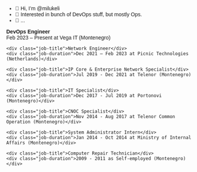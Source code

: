 - 👋 Hi, I’m @milukeli
- 👀 Interested in bunch of DevOps stuff, but mostly Ops.
- 🌱 ...  

<!DOCTYPE html>
<html>
<head>
    <style>
        body {
            font-family: Arial, sans-serif;
        }
        h1 {
            color: #333;
        }
        .job-title {
            font-weight: bold;
            margin-top: 10px;
        }
        .job-duration {
            margin-bottom: 10px;
        }
    </style>
</head>
<body>
    <div class="job-title">DevOps Engineer</div>
    <div class="job-duration">Feb 2023 – Present at Vega IT (Montenegro)</div>
    
    <div class="job-title">Network Engineer</div>
    <div class="job-duration">Dec 2021 – Feb 2023 at Picnic Technologies (Netherlands)</div>
    
    <div class="job-title">IP Core & Enterprise Network Specialist</div>
    <div class="job-duration">Jul 2019 - Dec 2021 at Telenor (Montenegro)</div>
    
    <div class="job-title">IT Specialist</div>
    <div class="job-duration">Dec 2017 - Jul 2019 at Portonovi (Montenegro)</div>
    
    <div class="job-title">CNOC Specialist</div>
    <div class="job-duration">Nov 2014 - Aug 2017 at Telenor Common Operation (Montenegro)</div>
    
    <div class="job-title">System Administrator Intern</div>
    <div class="job-duration">Jan 2014 - Oct 2014 at Ministry of Internal Affairs (Montenegro)</div>
    
    <div class="job-title">Computer Repair Technician</div>
    <div class="job-duration">2009 - 2011 as Self-employed (Montenegro)</div>
</body>
</html>
